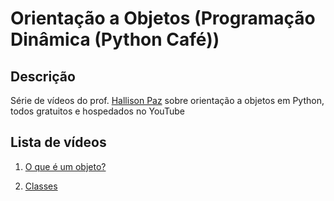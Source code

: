 # Orientação a Objetos (Programação Dinâmica (Python Café))

## Descrição

Série de vídeos do prof. [Hallison Paz](https://hallisonpaz.com.br/) sobre orientação a objetos em Python, todos gratuitos e hospedados no YouTube

## Lista de vídeos

1. [O que é um objeto?](https://www.youtube.com/watch?v=gJC02P6jkRM)

2. [Classes](https://www.youtube.com/watch?v=9nWMXIXNGdU&t=1814s)

